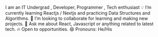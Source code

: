 I am an IT Undergrad , Developer, Programmer , Tech enthusiast
💡 I’m currently learning Reactjs / Nextjs and practicing Data Structures and Algorithms.
💞️ I’m looking to collaborate for learning and making new projects.
💬 Ask me about React, Javascript or anything related to latest tech.
🔥 Open to opportunities.
😄 Pronouns: He/His

<!---
aakashjain294/aakashjain294 is a ✨ special ✨ repository because its `README.md` (this file) appears on your GitHub profile.
You can click the Preview link to take a look at your changes.
--->
